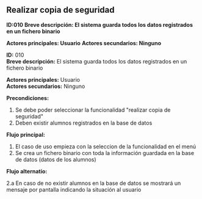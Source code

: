## Realizar copia de seguridad

**ID:010**
**Breve descripción: El sistema guarda todos los datos registrados en un fichero binario**

**Actores principales: Usuario**
**Actores secundarios: Ninguno**

**ID:** 010    
**Breve descripción:** El sistema guarda todos los datos registrados en un fichero binario

**Actores principales:** Usuario    
**Actores secundarios:** Ninguno

**Precondiciones:**

1. Se debe poder seleccionar la funcionalidad "realizar copia de seguridad"
2. Deben existir alumnos registrados en la base de datos

**Flujo principal:**

1. El caso de uso empieza con la seleccion de la funcionalidad en el menú
2. Se crea un fichero binario con toda la información guardada en la base de datos (datos de los alumnos)

**Flujo alternatio:**

2.a En caso de no existir alumnos en la base de datos se mostrará un mensaje por pantalla indicando la situación al usuario
